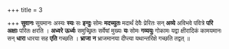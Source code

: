 +++
title = 3

+++
**सुवानः** सूयमानः अस्यः **स्यः** सः **इन्दुः** सोमः **मदच्युतः** मदार्थं देवैः प्रेरितः सन् **अव्ये** अविभवे पवित्रे **परि** **अक्षाः** परितः क्षरति । **अध्वरे** **ऊर्ध्वः** समुच्छ्रितः सर्वेषां मुख्यः **यः** सोमः **गव्ययुः** गोकामः यद्वा क्षीरादिकं कामयमानः सन् **धारा** धारया सह **एति** गच्छति । **भ्राजा** **न** भ्राजमानया दीप्त्या यथान्तरिक्षे गच्छति तद्वत् ॥